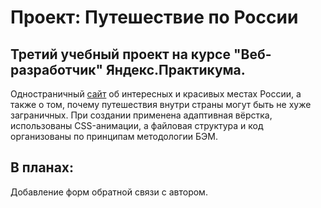 # Проект: Путешествие по России
## Третий учебный проект на курсе "Веб-разработчик" Яндекс.Практикума.
Одностраничный [сайт](https://kogrms.github.io/russian-travel/) об интересных и красивых местах России, а также о том, почему путешествия внутри страны могут быть не хуже заграничных.
При создании применена адаптивная вёрстка, использованы CSS-анимации, а файловая структура и код организованы по принципам методологии БЭМ.
## В планах:
Добавление форм обратной связи с автором.
